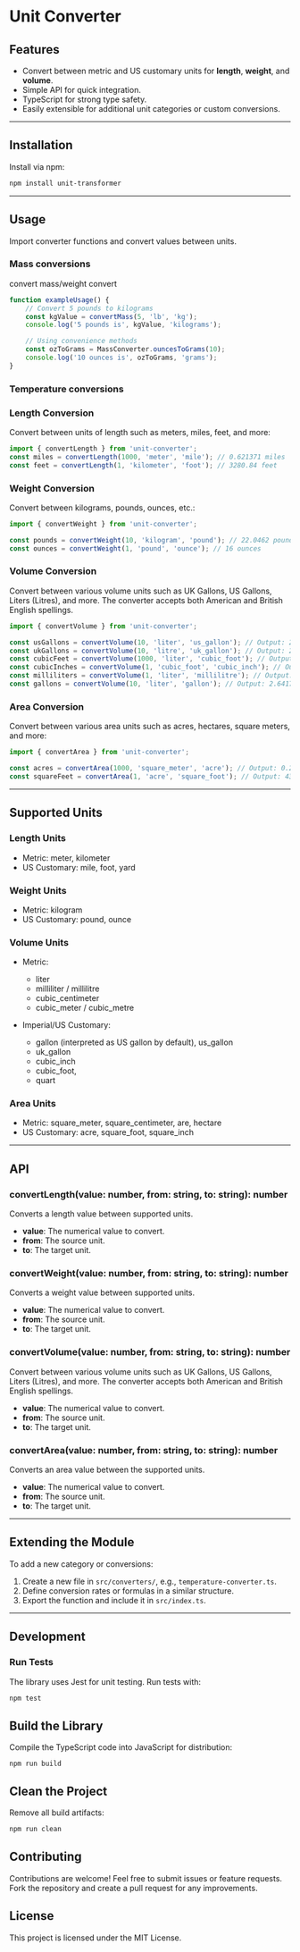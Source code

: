 # Unit Converter

## Features

- Convert between metric and US customary units for **length**, **weight**, and **volume**.
- Simple API for quick integration.
- TypeScript for strong type safety.
- Easily extensible for additional unit categories or custom conversions.

---

## Installation

Install via npm:

```bash
npm install unit-transformer
```

---

## Usage

Import converter functions and convert values between units.


### Mass conversions
convert mass/weight convert

```typescript
function exampleUsage() {
	// Convert 5 pounds to kilograms
	const kgValue = convertMass(5, 'lb', 'kg');
	console.log('5 pounds is', kgValue, 'kilograms');

	// Using convenience methods
	const ozToGrams = MassConverter.ouncesToGrams(10);
	console.log('10 ounces is', ozToGrams, 'grams');
}
```

### Temperature conversions






### Length Conversion

Convert between units of length such as meters, miles, feet, and more:

```typescript
import { convertLength } from 'unit-converter';
const miles = convertLength(1000, 'meter', 'mile'); // 0.621371 miles
const feet = convertLength(1, 'kilometer', 'foot'); // 3280.84 feet
```

### Weight Conversion

Convert between kilograms, pounds, ounces, etc.:

```typescript
import { convertWeight } from 'unit-converter';

const pounds = convertWeight(10, 'kilogram', 'pound'); // 22.0462 pounds
const ounces = convertWeight(1, 'pound', 'ounce'); // 16 ounces
```

### Volume Conversion

Convert between various volume units such as UK Gallons, US Gallons, Liters (Litres), and more. The converter accepts both American and British English spellings.

```typescript
import { convertVolume } from 'unit-converter';

const usGallons = convertVolume(10, 'liter', 'us_gallon'); // Output: 2.64172 US gallons
const ukGallons = convertVolume(10, 'litre', 'uk_gallon'); // Output: 2.19969 UK gallons
const cubicFeet = convertVolume(1000, 'liter', 'cubic_foot'); // Output: 35.3147 cubic feet
const cubicInches = convertVolume(1, 'cubic_foot', 'cubic_inch'); // Output: 1728 cubic inches
const milliliters = convertVolume(1, 'liter', 'millilitre'); // Output: 1000 milliliters
const gallons = convertVolume(10, 'liter', 'gallon'); // Output: 2.64172 (interpreted as US gallons)
```

### Area Conversion

Convert between various area units such as acres, hectares, square meters, and more:

```typescript
import { convertArea } from 'unit-converter';

const acres = convertArea(1000, 'square_meter', 'acre'); // Output: 0.247105 acres
const squareFeet = convertArea(1, 'acre', 'square_foot'); // Output: 43560 square feet
```

---

## Supported Units

### Length Units

- Metric: meter, kilometer
- US Customary: mile, foot, yard

### Weight Units

- Metric: kilogram
- US Customary: pound, ounce

### Volume Units

- Metric:

  - liter
  - milliliter / millilitre
  - cubic_centimeter
  - cubic_meter / cubic_metre

- Imperial/US Customary:

  - gallon (interpreted as US gallon by default), us_gallon
  - uk_gallon
  - cubic_inch
  - cubic_foot,
  - quart

### Area Units

- Metric: square_meter, square_centimeter, are, hectare
- US Customary: acre, square_foot, square_inch

---

## API

### convertLength(value: number, from: string, to: string): number

Converts a length value between supported units.

- **value**: The numerical value to convert.
- **from**: The source unit.
- **to**: The target unit.

### convertWeight(value: number, from: string, to: string): number

Converts a weight value between supported units.

- **value**: The numerical value to convert.
- **from**: The source unit.
- **to**: The target unit.

### convertVolume(value: number, from: string, to: string): number

Convert between various volume units such as UK Gallons, US Gallons, Liters (Litres), and more. The converter accepts both American and British English spellings.

- **value**: The numerical value to convert.
- **from**: The source unit.
- **to**: The target unit.

### convertArea(value: number, from: string, to: string): number

Converts an area value between the supported units.

- **value**: The numerical value to convert.
- **from**: The source unit.
- **to**: The target unit.

---

## Extending the Module

To add a new category or conversions:

1. Create a new file in `src/converters/`, e.g., `temperature-converter.ts`.
2. Define conversion rates or formulas in a similar structure.
3. Export the function and include it in `src/index.ts`.

---

## Development

### Run Tests

The library uses Jest for unit testing. Run tests with:

```bash
npm test
```

## Build the Library

Compile the TypeScript code into JavaScript for distribution:

```
npm run build
```

## Clean the Project

Remove all build artifacts:

```bash
npm run clean
```

## Contributing

Contributions are welcome! Feel free to submit issues or feature requests. Fork the repository and create a pull request for any improvements.

## License

This project is licensed under the MIT License.

